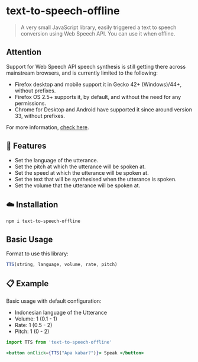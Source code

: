 # text-to-speech-offline

> A very small JavaScript library, easily triggered a text to speech conversion using Web Speech API. You can use it when offline.

## Attention
Support for Web Speech API speech synthesis is still getting there across mainstream browsers, and is currently limited to the following:

- Firefox desktop and mobile support it in Gecko 42+ (Windows)/44+, without prefixes.
- Firefox OS 2.5+ supports it, by default, and without the need for any permissions.
- Chrome for Desktop and Android have supported it since around version 33, without prefixes.

For more information, [check here](https://developer.mozilla.org/en-US/docs/Web/API/Web_Speech_API/Using_the_Web_Speech_API).

## 🔑 Features

- Set the language of the utterance.
- Set the pitch at which the utterance will be spoken at.
- Set the speed at which the utterance will be spoken at.
- Set the text that will be synthesised when the utterance is spoken.
- Set the volume that the utterance will be spoken at.

## ☁️ Installation
`npm i text-to-speech-offline`

## Basic Usage
Format to use this library:
```jsx
TTS(string, language, volume, rate, pitch)
```

## 📋 Example
Basic usage with default configuration:
- Indonesian language of the Utterance
- Volume: 1 (0.1 - 1)
- Rate: 1 (0.5 - 2)
- Pitch: 1 (0 - 2)

```jsx
import TTS from 'text-to-speech-offline'

<button onClick={TTS("Apa kabar?")}> Speak </button>
```
